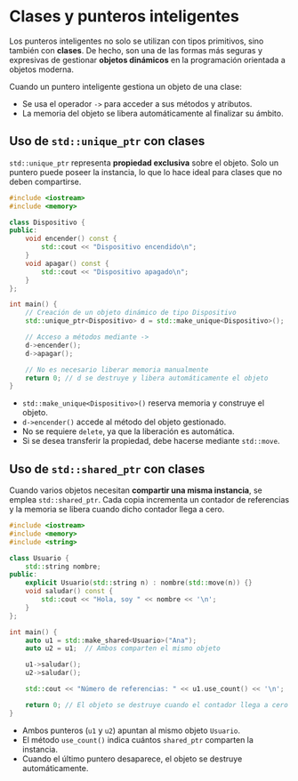 # Clases y punteros inteligentes

Los punteros inteligentes no solo se utilizan con tipos primitivos, sino también con **clases**. De hecho, son una de las formas más seguras y expresivas de gestionar **objetos dinámicos** en la programación orientada a objetos moderna.

Cuando un puntero inteligente gestiona un objeto de una clase:

* Se usa el operador `->` para acceder a sus métodos y atributos.
* La memoria del objeto se libera automáticamente al finalizar su ámbito.

## Uso de `std::unique_ptr` con clases

`std::unique_ptr` representa **propiedad exclusiva** sobre el objeto.
Solo un puntero puede poseer la instancia, lo que lo hace ideal para clases que no deben compartirse.

```cpp
#include <iostream>
#include <memory>

class Dispositivo {
public:
    void encender() const {
        std::cout << "Dispositivo encendido\n";
    }
    void apagar() const {
        std::cout << "Dispositivo apagado\n";
    }
};

int main() {
    // Creación de un objeto dinámico de tipo Dispositivo
    std::unique_ptr<Dispositivo> d = std::make_unique<Dispositivo>();

    // Acceso a métodos mediante ->
    d->encender();
    d->apagar();

    // No es necesario liberar memoria manualmente
    return 0; // d se destruye y libera automáticamente el objeto
}
```

* `std::make_unique<Dispositivo>()` reserva memoria y construye el objeto.
* `d->encender()` accede al método del objeto gestionado.
* No se requiere `delete`, ya que la liberación es automática.
* Si se desea transferir la propiedad, debe hacerse mediante `std::move`.

## Uso de `std::shared_ptr` con clases

Cuando varios objetos necesitan **compartir una misma instancia**, se emplea `std::shared_ptr`.
Cada copia incrementa un contador de referencias y la memoria se libera cuando dicho contador llega a cero.

```cpp
#include <iostream>
#include <memory>
#include <string>

class Usuario {
    std::string nombre;
public:
    explicit Usuario(std::string n) : nombre(std::move(n)) {}
    void saludar() const {
        std::cout << "Hola, soy " << nombre << '\n';
    }
};

int main() {
    auto u1 = std::make_shared<Usuario>("Ana");
    auto u2 = u1;  // Ambos comparten el mismo objeto

    u1->saludar();
    u2->saludar();

    std::cout << "Número de referencias: " << u1.use_count() << '\n';

    return 0; // El objeto se destruye cuando el contador llega a cero
}
```

* Ambos punteros (`u1` y `u2`) apuntan al mismo objeto `Usuario`.
* El método `use_count()` indica cuántos `shared_ptr` comparten la instancia.
* Cuando el último puntero desaparece, el objeto se destruye automáticamente.

